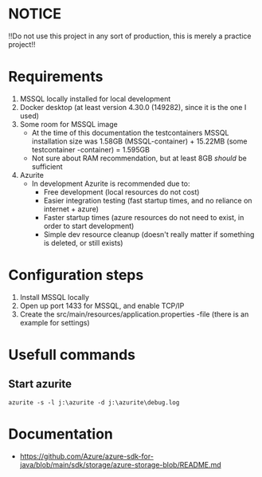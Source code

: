 
# NOTICE
!!Do not use this project in any sort of production, this is merely a practice project!!

# Requirements
1. MSSQL locally installed for local development
2. Docker desktop (at least version 4.30.0 (149282), since it is the one I used)
3. Some room for MSSQL image
   - At the time of this documentation the testcontainers MSSQL installation size was 1.58GB (MSSQL-container) + 15.22MB (some testcontainer -container) = 1.595GB
   - Not sure about RAM recommendation, but at least 8GB _should_ be sufficient
4. Azurite
   - In development Azurite is recommended due to: 
     - Free development (local resources do not cost)
     - Easier integration testing (fast startup times, and no reliance on internet + azure)
     - Faster startup times (azure resources do not need to exist, in order to start development)
     - Simple dev resource cleanup (doesn't really matter if something is deleted, or still exists)

# Configuration steps
1. Install  MSSQL locally
2. Open up port 1433 for MSSQL, and enable TCP/IP
3. Create the src/main/resources/application.properties -file (there is an example for settings)

# Usefull commands

## Start azurite
````
azurite -s -l j:\azurite -d j:\azurite\debug.log
````

# Documentation
- https://github.com/Azure/azure-sdk-for-java/blob/main/sdk/storage/azure-storage-blob/README.md

